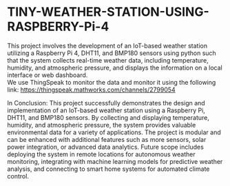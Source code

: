 # TINY-WEATHER-STATION-USING-RASPBERRY-Pi-4
This project involves the development of an IoT-based weather station utilizing a Raspberry Pi 4, DHT11, and BMP180 sensors using python such that the system collects real-time weather data, including temperature, humidity, and atmospheric pressure, and displays the information on a local interface or web dashboard. \
We use ThingSpeak to monitor the data and monitor it using the following link: https://thingspeak.mathworks.com/channels/2799054

In Conclusion:
This project successfully demonstrates the design and implementation of an IoT-based weather station using a Raspberry Pi, DHT11, and BMP180 sensors. By collecting and displaying temperature, humidity, and atmospheric pressure, the system provides valuable environmental data for a variety of applications. The project is modular and can be enhanced with additional features such as more sensors, solar power integration, or advanced data analytics.
Future scope includes deploying the system in remote locations for autonomous weather monitoring, integrating with machine learning models for predictive weather analysis, and connecting to smart home systems for automated climate control.
